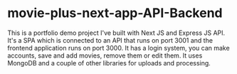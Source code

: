 ﻿# movie-plus-next-app-API-Backend

This is a portfolio demo project I've built with Next JS and Express JS API. It's a SPA which is connected to an API that runs on port 3001 and the frontend application runs on port 3000.
It has a login system, you can make accounts, save and add movies, remove them or edit them.
It uses MongoDB and a couple of other libraries for uploads and processing.


